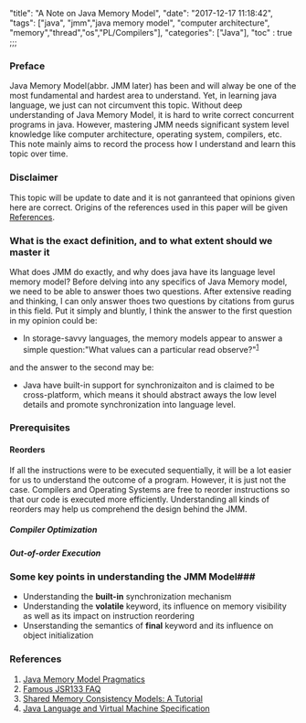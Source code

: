 "title": "A Note on Java Memory Model",
"date": "2017-12-17 11:18:42",
"tags": ["java", "jmm","java memory model", "computer architecture", "memory","thread","os","PL/Compilers"],
"categories": ["Java"],
"toc" : true
;;;



### Preface 
Java Memory Model(abbr. JMM later) has been and will alway be one of the most fundamental and hardest area to understand. Yet, in learning java language, we just can not circumvent this topic. Without deep understanding of Java Memory Model, it is hard to write correct concurrent programs in java. <!-- more -->However, mastering JMM needs significant system level knowledge like computer architecture, operating system, compilers, etc. This note mainly aims to record the process how I understand and learn this topic over time. 

### Disclaimer
This topic will be update to date and it is not ganranteed that opinions given here are correct. Origins of the references used in this paper will be given [References](#references). 


### What is the exact definition, and to what extent should we master it
What does JMM do exactly, and why does java have its language level memory model? Before delving into any specifics of Java Memory model, we need to be able to answer thoes two questions. After extensive reading and thinking, I can only answer thoes two questions by citations from gurus in this field. Put it simply and bluntly, I think the answer to the first question in my opinion could be:

* In storage-savvy languages, the memory models appear to answer a simple question:"What values can a particular read observe?"<sup>[1](#ref-1)</sup>

and the answer to the second may be:

* Java have built-in support for synchronizaiton and is claimed to be cross-platform, which means it should abstract aways the low level details and promote synchronization into language level.

### Prerequisites
#### Reorders
If all the instructions were to be executed sequentially, it will be a lot easier for us to understand the outcome of a program. However, it is just not the case. Compilers and Operating Systems are free to reorder instructions so that our code is executed more efficiently. Understanding all kinds of reorders may help us comprehend the design behind the JMM. 

##### Compiler Optimization
##### Out-of-order Execution








### Some key points in understanding the JMM Model###
* Understanding the **built-in** synchronization mechanism
* Understanding the **volatile** keyword, its influence on memory visibility as well as its impact on instruction reordering
* Unserstanding the semantics of **final** keyword and its influence on object initialization








<a name="references"></a>
### References
1. <a name="ref-1" href="https://shipilev.net/blog/2014/jmm-pragmatics/">Java Memory Model Pragmatics</a>
2. <a name="ref-2" href="http://www.cs.umd.edu/~pugh/java/memoryModel/jsr-133-faq.html">Famous JSR133 FAQ</a>
3. <a name="ref-3" href="http://www.hpl.hp.com/techreports/Compaq-DEC/WRL-95-7.pdf">Shared Memory Consistency Models: A Tutorial</a>
4. <a name="ref-4" href="https://docs.oracle.com/javase/specs/">Java Language and Virtual Machine Specification</a>
